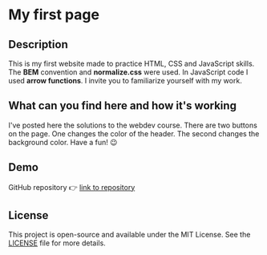 # My first page

## Description

This is my first website made to practice HTML, CSS and JavaScript skills.
The **BEM** convention and **normalize.css** were used. In JavaScript code I used **arrow functions**.
I invite you to familiarize yourself with my work.

## What can you find here and how it's working

I've posted here the solutions to the webdev course.
There are two buttons on the page. One changes the color of the header. The second changes the background color.
Have a fun! 😉

## Demo

GitHub repository 👉 [link to repository][def]

[def]: https://piotr-rulewicz.github.io/homepage/

## License

This project is open-source and available under the MIT License. See the [LICENSE](./LICENSE) file for more details.

<!-- Testowy "git push" z "maca" -->

